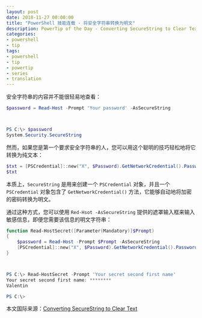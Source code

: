 ```yaml
---
layout: post
date: 2018-11-27 00:00:00
title: "PowerShell 技能连载 - 将安全字符串转换为明文"
description: PowerTip of the Day - Converting SecureString to Clear Text
categories:
- powershell
- tip
tags:
- powershell
- tip
- powertip
- series
- translation
---
```

安全字符串的内容并不能很轻易地查看：

```powershell
$password = Read-Host -Prompt 'Your password' -AsSecureString



PS C:\> $password
System.Security.SecureString
```

然而，如果您是第一个要求安全字符串的人，您可以用这个聪明的技巧轻松地将它转换为纯文本：

```powershell
$txt = [PSCredential]::new("X", $Password).GetNetworkCredential().Password
$txt
```

本质上，`SecureString` 是用来创建一个 `PSCredential` 对象，并且一个 `PSCredential` 对象包含了 `GetNetworkCredential()` 方法，它能够自动地将加密的密码转换为明文。

通过这种方式，您可以使用 `Red-Hsot -AsSecureString` 提供的遮罩输入框来输入敏感信息，即便您需要该信息的明文字符串：

```powershell
function Read-HostSecret([Parameter(Mandatory)]$Prompt)
{
    $password = Read-Host -Prompt $Prompt -AsSecureString
    [PSCredential]::new("X", $Password).GetNetworkCredential().Password
}



PS C:\> Read-HostSecret -Prompt 'Your secret second first name'
Your secret second first name: ********
Valentin

PS C:\>
```

<!--more-->
本文国际来源：[Converting SecureString to Clear Text](https://community.idera.com/database-tools/powershell/powertips/b/tips/posts/converting-securestring-to-clear-text)
